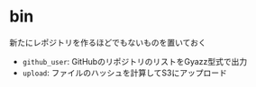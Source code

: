 # bin

新たにレポジトリを作るほどでもないものを置いておく

* ```github_user```: GitHubのリポジトリのリストをGyazz型式で出力
* ```upload```: ファイルのハッシュを計算してS3にアップロード